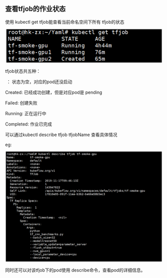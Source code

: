 ## 查看tfjob的作业状态

使用 kubectl get tfjob能查看当前命名空间下所有 tfjob的状态

![image-20191117224819645](../images/image-20191117224819645.png)

tfjob状态共五种：

​             ：       状态为空，对应的pod还没启动

Created:        已经成功创建，但是对应pod是 pending

Failed:            创建失败         

Running:        正在运行中

Completed:   作业已完成



可以通过kubectl describe tfjob tfjobName 查看具体情况

eg:

![image-20191117224914468](../images/image-20191117224914468.png)



同时还可以对该tfjob下的pod使用 describe命令，查看pod的详细信息。